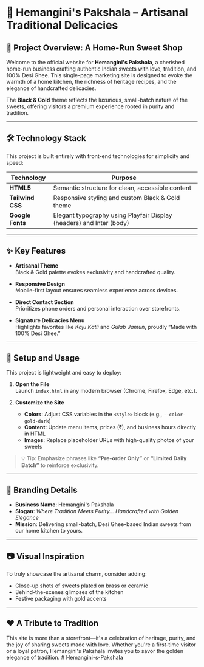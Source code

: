 
# 🍯 Hemangini's Pakshala – Artisanal Traditional Delicacies

## 🏡 Project Overview: A Home-Run Sweet Shop

Welcome to the official website for **Hemangini's Pakshala**, a cherished home-run business crafting authentic Indian sweets with love, tradition, and 100% Desi Ghee. This single-page marketing site is designed to evoke the warmth of a home kitchen, the richness of heritage recipes, and the elegance of handcrafted delicacies.

The **Black & Gold** theme reflects the luxurious, small-batch nature of the sweets, offering visitors a premium experience rooted in purity and tradition.

---

## 🛠️ Technology Stack

This project is built entirely with front-end technologies for simplicity and speed:

| Technology     | Purpose                                                                 |
|----------------|-------------------------------------------------------------------------|
| **HTML5**      | Semantic structure for clean, accessible content                        |
| **Tailwind CSS** | Responsive styling and custom Black & Gold theme                      |
| **Google Fonts** | Elegant typography using Playfair Display (headers) and Inter (body)  |

---

## ✨ Key Features

- **Artisanal Theme**  
  Black & Gold palette evokes exclusivity and handcrafted quality.

- **Responsive Design**  
  Mobile-first layout ensures seamless experience across devices.

- **Direct Contact Section**  
  Prioritizes phone orders and personal interaction over storefronts.

- **Signature Delicacies Menu**  
  Highlights favorites like *Kaju Katli* and *Gulab Jamun*, proudly “Made with 100% Desi Ghee.”

---

## 🚀 Setup and Usage

This project is lightweight and easy to deploy:

1. **Open the File**  
   Launch `index.html` in any modern browser (Chrome, Firefox, Edge, etc.).

2. **Customize the Site**  
   - **Colors**: Adjust CSS variables in the `<style>` block (e.g., `--color-gold-dark`)
   - **Content**: Update menu items, prices (₹), and business hours directly in HTML
   - **Images**: Replace placeholder URLs with high-quality photos of your sweets

> 💡 Tip: Emphasize phrases like **“Pre-order Only”** or **“Limited Daily Batch”** to reinforce exclusivity.

---

## 📌 Branding Details

- **Business Name**: Hemangini's Pakshala  
- **Slogan**: *Where Tradition Meets Purity... Handcrafted with Golden Elegance*  
- **Mission**: Delivering small-batch, Desi Ghee-based Indian sweets from our home kitchen to yours.

---

## 📷 Visual Inspiration

To truly showcase the artisanal charm, consider adding:
- Close-up shots of sweets plated on brass or ceramic
- Behind-the-scenes glimpses of the kitchen
- Festive packaging with gold accents

---

## ❤️ A Tribute to Tradition

This site is more than a storefront—it's a celebration of heritage, purity, and the joy of sharing sweets made with love. Whether you're a first-time visitor or a loyal patron, Hemangini's Pakshala invites you to savor the golden elegance of tradition.
#   H e m a n g i n i - s - P a k s h a l a  
 